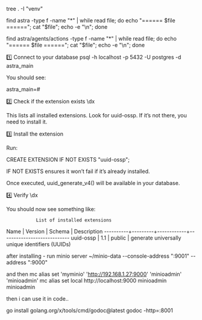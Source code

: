 tree . -I "venv"

find astra -type f -name "*" | while read file; do   echo "====== $file ======";   cat "$file";   echo -e "\n"; done


find astra/agents/actions -type f -name "*" | while read file; do   echo "====== $file ======";   cat "$file";   echo -e "\n"; done



1️⃣ Connect to your database
psql -h localhost -p 5432 -U postgres -d astra_main


You should see:

astra_main=#

2️⃣ Check if the extension exists
\dx


This lists all installed extensions. Look for uuid-ossp. If it’s not there, you need to install it.

3️⃣ Install the extension

Run:

CREATE EXTENSION IF NOT EXISTS "uuid-ossp";


IF NOT EXISTS ensures it won’t fail if it’s already installed.

Once executed, uuid_generate_v4() will be available in your database.

4️⃣ Verify
\dx


You should now see something like:

               List of installed extensions
  Name    | Version |   Schema   |         Description
----------+---------+------------+----------------------------
uuid-ossp | 1.1     | public     | generate universally unique identifiers (UUIDs)




after installing - run 
minio server ~/minio-data --console-address ":9001" --address ":9000"

and then
 mc alias set 'myminio' 'http://192.168.1.27:9000' 'minioadmin' 'minioadmin'
 mc alias set local http://localhost:9000 minioadmin minioadmin
 
then i can use it in code.. 


go install golang.org/x/tools/cmd/godoc@latest
godoc -http=:8001
